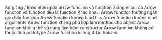 Sự giống / khác nhau giữa arrow function và function
Giống nhau:
cả Arrow function và function đều là function
Khác nhau:
Arrow function thường ngắn gọn hơn function
Arrow function không bind this
Arrow function không bind arguments
Arrow function không phù hợp làm method cho object
Arrow function không thể sử dụng làm hàm constructor
Arrow function không có thuộc tính prototype
Arrow function không được hoisted